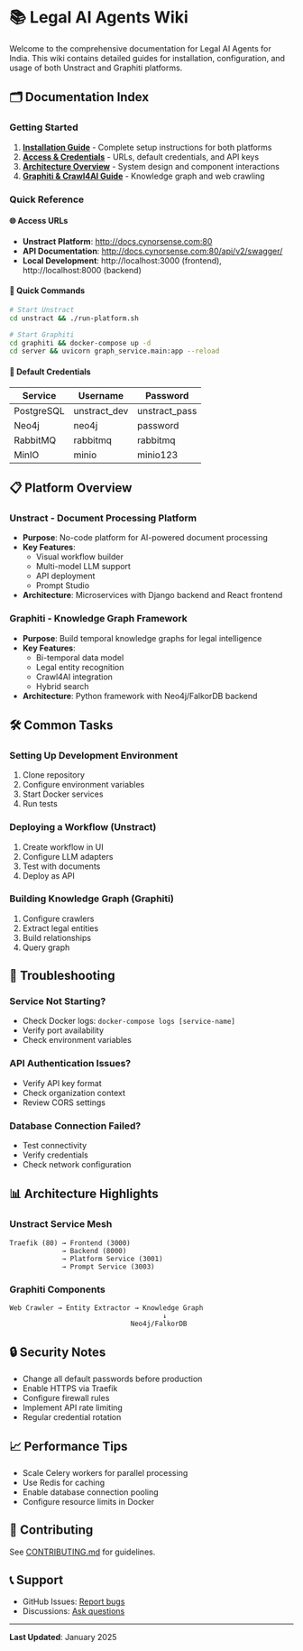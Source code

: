 # 📚 Legal AI Agents Wiki

Welcome to the comprehensive documentation for Legal AI Agents for India. This wiki contains detailed guides for installation, configuration, and usage of both Unstract and Graphiti platforms.

## 🗂️ Documentation Index

### Getting Started
1. **[Installation Guide](./01-Installation-Guide.md)** - Complete setup instructions for both platforms
2. **[Access & Credentials](./02-Access-Credentials.md)** - URLs, default credentials, and API keys
3. **[Architecture Overview](./03-Architecture.md)** - System design and component interactions
4. **[Graphiti & Crawl4AI Guide](./04-Graphiti-Crawl4AI-Guide.md)** - Knowledge graph and web crawling

### Quick Reference

#### 🌐 Access URLs
- **Unstract Platform**: http://docs.cynorsense.com:80
- **API Documentation**: http://docs.cynorsense.com:80/api/v2/swagger/
- **Local Development**: http://localhost:3000 (frontend), http://localhost:8000 (backend)

#### 🚀 Quick Commands
```bash
# Start Unstract
cd unstract && ./run-platform.sh

# Start Graphiti
cd graphiti && docker-compose up -d
cd server && uvicorn graph_service.main:app --reload
```

#### 🔑 Default Credentials
| Service | Username | Password |
|---------|----------|----------|
| PostgreSQL | unstract_dev | unstract_pass |
| Neo4j | neo4j | password |
| RabbitMQ | rabbitmq | rabbitmq |
| MinIO | minio | minio123 |

## 📋 Platform Overview

### Unstract - Document Processing Platform
- **Purpose**: No-code platform for AI-powered document processing
- **Key Features**:
  - Visual workflow builder
  - Multi-model LLM support
  - API deployment
  - Prompt Studio
- **Architecture**: Microservices with Django backend and React frontend

### Graphiti - Knowledge Graph Framework
- **Purpose**: Build temporal knowledge graphs for legal intelligence
- **Key Features**:
  - Bi-temporal data model
  - Legal entity recognition
  - Crawl4AI integration
  - Hybrid search
- **Architecture**: Python framework with Neo4j/FalkorDB backend

## 🛠️ Common Tasks

### Setting Up Development Environment
1. Clone repository
2. Configure environment variables
3. Start Docker services
4. Run tests

### Deploying a Workflow (Unstract)
1. Create workflow in UI
2. Configure LLM adapters
3. Test with documents
4. Deploy as API

### Building Knowledge Graph (Graphiti)
1. Configure crawlers
2. Extract legal entities
3. Build relationships
4. Query graph

## 🐛 Troubleshooting

### Service Not Starting?
- Check Docker logs: `docker-compose logs [service-name]`
- Verify port availability
- Check environment variables

### API Authentication Issues?
- Verify API key format
- Check organization context
- Review CORS settings

### Database Connection Failed?
- Test connectivity
- Verify credentials
- Check network configuration

## 📊 Architecture Highlights

### Unstract Service Mesh
```
Traefik (80) → Frontend (3000)
             → Backend (8000)
             → Platform Service (3001)
             → Prompt Service (3003)
```

### Graphiti Components
```
Web Crawler → Entity Extractor → Knowledge Graph
                                      ↓
                              Neo4j/FalkorDB
```

## 🔒 Security Notes

- Change all default passwords before production
- Enable HTTPS via Traefik
- Configure firewall rules
- Implement API rate limiting
- Regular credential rotation

## 📈 Performance Tips

- Scale Celery workers for parallel processing
- Use Redis for caching
- Enable database connection pooling
- Configure resource limits in Docker

## 🤝 Contributing

See [CONTRIBUTING.md](../CONTRIBUTING.md) for guidelines.

## 📞 Support

- GitHub Issues: [Report bugs](https://github.com/Cyarun/Legal-AI-Agents-IND/issues)
- Discussions: [Ask questions](https://github.com/Cyarun/Legal-AI-Agents-IND/discussions)

---

**Last Updated**: January 2025